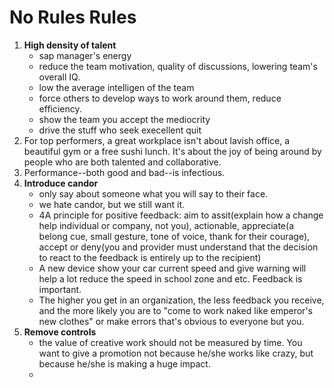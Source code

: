 # No Rules Rules

1. **High density of talent**
    - sap manager's energy
    - reduce the team motivation, quality of discussions, lowering team's overall IQ. 
    - low the average intelligen of the team
    - force others to develop ways to work around them, reduce efficiency.
    - show the team you accept the mediocrity
    - drive the stuff who seek execellent quit
2. For top performers, a great workplace isn't about lavish office, a beautiful gym or a free sushi lunch. It's about the joy of being around by people who are both talented and collaborative.
3. Performance--both good and bad--is infectious. 
4. **Introduce candor**
    - only say about someone what you will say to their face. 
    - we hate candor, but we still want it. 
    - 4A principle for positive feedback: aim to assit(explain how a change help individual or company, not you), actionable, appreciate(a belong cue, small gesture, tone of voice, thank for their courage), accept or deny(you and provider must understand that the decision to react to the feedback is entirely up to the recipient)
    - A new device show your car current speed and give warning will help a lot reduce the speed in school zone and etc. Feedback is important.
    - The higher you get in an organization, the less feedback you receive, and the more likely you are to "come to work naked like emperor's new clothes" or make errors that's obvious to everyone but you. 
6. **Remove controls**
    - the value of creative work should not be measured by time. You want to give a promotion not because he/she works like crazy, but because he/she is making a huge impact. 
    - 
